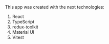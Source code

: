 This app was created with the next technologies:
1. React
2. TypeScript
3. redux-toolkit
4. Material UI
5. Vitest
